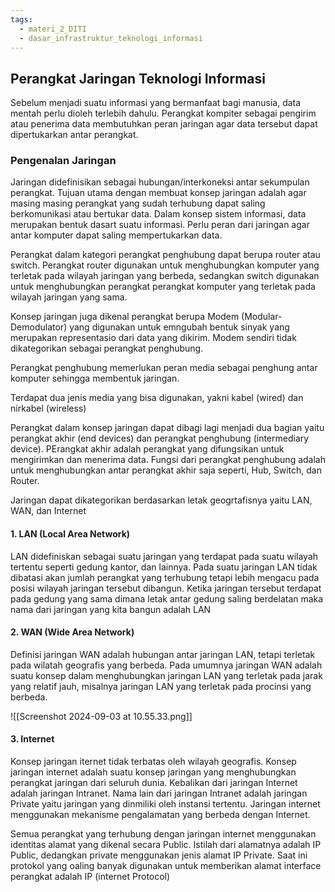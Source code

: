 ```yaml
---
tags:
  - materi_2_DITI
  - dasar_infrastruktur_teknologi_informasi
---
```

## Perangkat Jaringan Teknologi Informasi

Sebelum menjadi suatu informasi yang bermanfaat bagi manusia, data mentah perlu dioleh terlebih dahulu. Perangkat kompiter sebagai pengirim atau penerima data membutuhkan peran jaringan agar data tersebut dapat dipertukarkan antar perangkat.

### Pengenalan Jaringan

Jaringan didefinisikan sebagai hubungan/interkoneksi antar sekumpulan perangkat. Tujuan utama dengan membuat konsep jaringan adalah agar masing masing perangkat yang sudah terhubung dapat saling berkomunikasi atau bertukar data. Dalam konsep sistem informasi, data merupakan bentuk dasart suatu informasi. Perlu peran dari jaringan agar antar komputer dapat saling mempertukarkan data.

Perangkat dalam kategori perangkat penghubung dapat berupa router atau switch. Perangkat router digunakan untuk menghubungkan komputer yang terletak pada wilayah jaringan yang berbeda, sedangkan switch digunakan untuk menghubungkan perangkat perangkat komputer yang terletak pada wilayah jaringan yang sama.

Konsep jaringan juga dikenal perangkat berupa Modem (Modular-Demodulator) yang digunakan untuk emngubah bentuk sinyak yang merupakan representasio dari data yang dikirim. Modem sendiri tidak dikategorikan sebagai perangkat penghubung.

Perangkat penghubung memerlukan peran media sebagai penghung antar komputer sehingga membentuk jaringan. 

Terdapat dua jenis media yang bisa digunakan, yakni kabel (wired) dan nirkabel (wireless)

Perangkat dalam konsep jaringan dapat dibagi lagi menjadi dua bagian yaitu perangkat akhir (end devices) dan perangkat penghubung (intermediary device). PErangkat akhir adalah perangkat yang difungsikan untuk mengirimkan dan menerima data. Fungsi dari perangkat penghubung adalah untuk menghubungkan antar perangkat akhir saja seperti, Hub, Switch, dan Router.

Jaringan dapat dikategorikan berdasarkan letak geogrtafisnya yaitu LAN, WAN, dan Internet

#### 1. LAN (Local Area Network)

LAN didefiniskan sebagai suatu jaringan yang terdapat pada suatu wilayah tertentu seperti gedung kantor, dan lainnya. Pada suatu jaringan LAN tidak dibatasi akan jumlah perangkat yang terhubung tetapi lebih mengacu pada posisi wilayah jaringan tersebut dibangun. Ketika jaringan tersebut terdapat pada gedung yang sama dimana letak antar gedung saling berdelatan maka nama dari jaringan yang kita bangun adalah LAN

#### 2. WAN (Wide Area Network)

Definisi jaringan WAN adalah hubungan antar jaringan LAN, tetapi terletak pada wilatah geografis yang berbeda. Pada umumnya jaringan WAN adalah suatu konsep dalam menghubungkan jaringan LAN yang terletak pada jarak yang relatif jauh, misalnya jaringan LAN yang terletak pada procinsi yang berbeda.

![[Screenshot 2024-09-03 at 10.55.33.png]]
#### 3. Internet

Konsep jaringan iternet tidak terbatas oleh wilayah geografis. Konsep jaringan internet adalah suatu konsep jaringan yang menghubungkan perangkat jaringan dari seluruh dunia. Kebalikan dari jaringan Internet adalah jaringan Intranet. Nama lain dari jaringan Intranet adalah jaringan Private yaitu jaringan yang dinmiliki oleh instansi tertentu. Jaringan internet menggunakan mekanisme pengalamatan yang berbeda dengan Internet. 

Semua perangkat yang terhubung dengan jaringan internet menggunakan identitas alamat yang dikenal secara Public. Istilah dari alamatnya adalah IP Public, dedangkan private menggunakan jenis alamat IP Private. Saat ini protokol yang oaling banyak digunakan untuk memberikan alamat interface perangkat adalah IP (internet Protocol)





